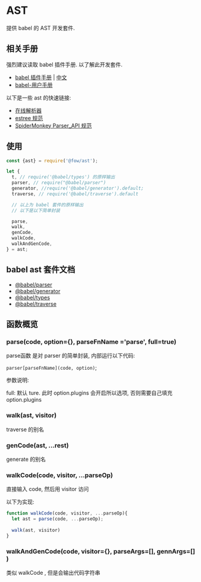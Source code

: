 
# AST

提供 babel 的 AST 开发套件.

## 相关手册

强烈建议读取 babel 插件手册. 以了解此开发套件. 

- [babel 插件手册](https://github.com/jamiebuilds/babel-handbook/blob/master/translations/en/plugin-handbook.md) | [中文](https://github.com/jamiebuilds/babel-handbook/blob/master/translations/zh-Hans/plugin-handbook.md)
- [babel-用户手册](https://github.com/jamiebuilds/babel-handbook/blob/master/translations/zh-Hans/user-handbook.md)

以下是一些 ast 的快速链接:

- [在线解析器](https://astexplorer.net/)
- [estree 规范](https://github.com/estree/estree)
- [SpiderMonkey Parser_API 规范](https://developer.mozilla.org/en-US/docs/Mozilla/Projects/SpiderMonkey/Parser_API)

## 使用

```js
const {ast} = require('@fow/ast');

let {
  t, // require('@babel/types') 的原样输出
  parser, // require("@babel/parser")
  generator, //require('@babel/generator').default;
  traverse, // require('@babel/traverse').default

  // 以上为 babel 套件的原样输出
  // 以下是以下简单封装

  parse,
  walk,
  genCode,
  walkCode, 
  walkAndGenCode,
} = ast;

```

## babel ast 套件文档

- [@babel/parser](https://babeljs.io/docs/en/babel-parser)
- [@babel/generator](https://babeljs.io/docs/en/babel-generator)
- [@babel/types](https://babeljs.io/docs/en/babel-types)
- [@babel/traverse](https://babeljs.io/docs/en/babel-traverse)

## 函数概览

### parse(code, option={}, parseFnName ='parse', full=true)

parse函数 是对 parser 的简单封装, 内部运行以下代码:

`parser[parseFnName](code, option)`;


参数说明:

full: 默认 ture. 此时 option.plugins 会开启所以选项, 否则需要自己填充 option.plugins

### walk(ast, visitor)

traverse 的别名

### genCode(ast, ...rest)
generate 的别名

### walkCode(code, visitor, ...parseOp)

直接输入 code, 然后用 visitor 访问

以下为实现:

```js
function walkCode(code, visitor, ...parseOp){
  let ast = parse(code, ...parseOp);
  
  walk(ast, visitor)
}

```

### walkAndGenCode(code, visitor={}, parseArgs=[], gennArgs=[] )

类似 walkCode , 但是会输出代码字符串

